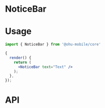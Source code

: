 #  NoticeBar

# Usage

```jsx
import { NoticeBar } from '@ohu-mobile/core'

{
  render() {
    return (
      <NoticeBar text="Text" />
    );
  },
});
```


# API

<!-- props -->

<!-- events -->

<!-- slots -->

<!-- scopedSlots -->

<!-- methods -->
